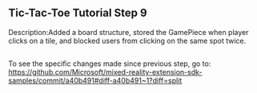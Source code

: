 ## Tic-Tac-Toe Tutorial Step 9 
Description:Added a board structure, stored the GamePiece when player clicks on a tile, and blocked users from clicking on the same spot twice.
##
To see the specific changes made since previous step, go to:
https://github.com/Microsoft/mixed-reality-extension-sdk-samples/commit/a40b491#diff-a40b491~1?diff=split
